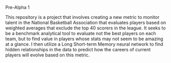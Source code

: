 Pre-Alpha 1

This repository is a project that involves creating a new metric to monitor talent in the National Basketball Association that evaluates players based on weighted averages that exclude the top 40 scorers in the league. 
It seeks to be a benchmark analytical tool to evaluate not the best players on each team, but to find value in players whose stats may not seem to be amazing at a glance.
I then utilize a Long Short-term Memory neural network to find hidden relationships in the data to predict how the careers of current players will evolve based on this metric.
